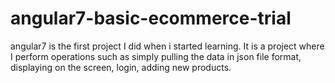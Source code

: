 # angular7-basic-ecommerce-trial
angular7 is the first project I did when i started learning. It is a project where I perform operations such as simply pulling the data in json file format, displaying on the screen, login, adding new products.
